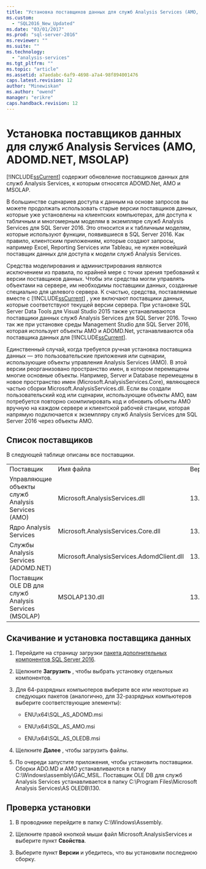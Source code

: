 ```yaml
---
title: "Установка поставщиков данных для служб Analysis Services (AMO, ADOMD.NET, MSOLAP) | Microsoft Docs"
ms.custom: 
  - "SQL2016_New_Updated"
ms.date: "03/01/2017"
ms.prod: "sql-server-2016"
ms.reviewer: ""
ms.suite: ""
ms.technology: 
  - "analysis-services"
ms.tgt_pltfrm: ""
ms.topic: "article"
ms.assetid: a7aedabc-6af9-4698-a7a4-98f894001476
caps.latest.revision: 12
author: "Minewiskan"
ms.author: "owend"
manager: "erikre"
caps.handback.revision: 12
---
```

# Установка поставщиков данных для служб Analysis Services (AMO, ADOMD.NET, MSOLAP)
  [!INCLUDE[ssCurrent](../../../includes/sscurrent-md.md)] содержит обновление поставщиков данных для служб Analysis Services, к которым относятся ADOMD.Net, AMO и MSOLAP.  
  
 В большинстве сценариев доступа к данным на основе запросов вы можете продолжать использовать старые версии поставщиков данных, которые уже установлены на клиентских компьютерах, для доступа к табличным и многомерным моделям в экземпляре служб Analysis Services для SQL Server 2016. Это относится и к табличным моделям, которые используют функции, появившиеся в SQL Server 2016. Как правило, клиентским приложениям, которые создают запросы, например Excel, Reporting Services или Tableau, не нужен новейший поставщик данных для доступа к модели служб Analysis Services.  
  
 Средства моделирования и администрирования являются исключением из правила, по крайней мере с точки зрения требований к версии поставщиков данных. Чтобы эти средства могли управлять объектами на сервере, им необходимы поставщики данных, созданные специально для целевого сервера. К счастью, средства, поставляемые вместе с [!INCLUDE[ssCurrent](../../../includes/sscurrent-md.md)] , уже включают поставщики данных, которые соответствуют текущей версии сервера.  При установке SQL Server Data Tools для Visual Studio 2015 также устанавливаются поставщики данных служб Analysis Services для SQL Server 2016. Точно так же при установке среды Management Studio для SQL Server 2016, которая использует объекты AMO и ADOMD.Net, устанавливаются оба поставщика данных для [!INCLUDE[ssCurrent](../../../includes/sscurrent-md.md)].  
  
 Единственный случай, когда требуется ручная установка поставщика данных — это пользовательские приложения или сценарии, использующие объекты управления Analysis Services (AMO). В этой версии реорганизовано пространство имен, в котором перемещены многие основные объекты. Например, Server и Database перемещены в новое пространство имен (Microsoft.AnalysisServices.Core), являющееся частью сборки Microsoft.AnalysisServices.dll. Если вы создали пользовательский код или сценарии, использующие объекты AMO, вам потребуется повторно скомпилировать код и обновить объекты AMO вручную на каждом сервере и клиентской рабочей станции, которая напрямую подключается к экземпляру служб Analysis Services для SQL Server 2016 через объекты AMO.  
  
## Список поставщиков  
 В следующей таблице описаны все поставщики.  
  
||||  
|-|-|-|  
|Поставщик|Имя файла|Версия|  
|Управляющие объекты служб Analysis Services (AMO)|Microsoft.AnalysisServices.dll|13.0.0.0|  
|Ядро Analysis Services|Microsoft.AnalysisServices.Core.dll|13.0.0.0|  
|Службы Analysis Services (ADOMD.NET)|Microsoft.AnalysisServices.AdomdClient.dll|13.0.0.0|  
|Поставщик OLE DB для служб Analysis Services (MSOLAP)|MSOLAP130.dll|13.0.0.0|  
  
## Скачивание и установка поставщика данных  
  
1.  Перейдите на страницу загрузки [пакета дополнительных компонентов SQL Server 2016](http://go.microsoft.com/fwlink/?LinkID=398150).  
  
2.  Щелкните **Загрузить** , чтобы выбрать установку отдельных компонентов.  
  
3.  Для 64-разрядных компьютеров выберите все или некоторые из следующих пакетов (аналогично, для 32-разрядных компьютеров выберите соответствующие элементы):  
  
    -   ENU\x64\SQL_AS_ADOMD.msi  
  
    -   ENU\x64\SQL_AS_AMO.msi  
  
    -   ENU\x64\SQL_AS_OLEDB.msi  
  
4.  Щелкните **Далее** , чтобы загрузить файлы.  
  
5.  По очереди запустите приложения, чтобы установить поставщики. Сборки ADO.MD и AMO устанавливаются в папку C:\Windows\assembly\GAC_MSIL. Поставщик OLE DB для служб Analysis Services устанавливается в папку C:\Program Files\Microsoft Analysis Services\AS OLEDB\130.  
  
## Проверка установки  
  
1.  В проводнике перейдите в папку C:\Windows\Assembly.  
  
2.  Щелкните правой кнопкой мыши файл Microsoft.AnalysisServices и выберите пункт **Свойства**.  
  
3.  Выберите пункт **Версии** и убедитесь, что вы установили последнюю сборку.  
  
  